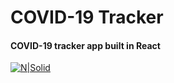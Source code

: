 # COVID-19 Tracker

#### COVID-19 tracker app built in React

[![N|Solid](https://www.brianshimkus.com/_next/image?url=%2Fimages%2Fcovid-tracker.jpg&w=828&q=75)](https://covid-19-tracker-brian.netlify.app/)
